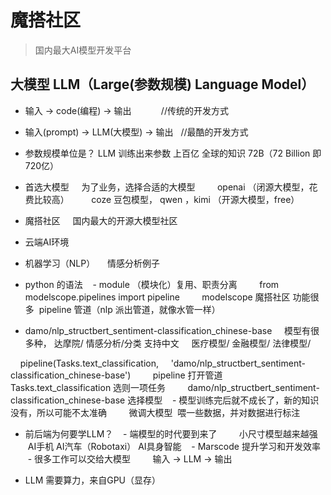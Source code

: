 # 魔搭社区
> 国内最大AI模型开发平台

## 大模型 LLM（Large(参数规模) Language Model）
- 输入 -> code(编程) -> 输出            //传统的开发方式
- 输入(prompt) -> LLM(大模型) -> 输出   //最酷的开发方式
- 参数规模单位是？ LLM 训练出来参数 上百亿 全球的知识 72B（72 Billion 即720亿） 

- 首选大模型
    为了业务，选择合适的大模型
        openai （闭源大模型，花费比较高）
        coze 豆包模型， qwen ，kimi （开源大模型，free）
- 魔搭社区
    国内最大的开源大模型社区

- 云端AI环境
- 机器学习（NLP）
    情感分析例子
- python 的语法
   - module （模块化）复用、职责分离
        from modelscope.pipelines import pipeline
        modelscope 魔搭社区 功能很多  pipeline 管道（nlp 派出管道，就像水管一样）

- damo/nlp_structbert_sentiment-classification_chinese-base
    模型有很多种， 达摩院/ 情感分析/分类 支持中文 
    医疗模型/ 金融模型/ 法律模型/

    pipeline(Tasks.text_classification, 
    'damo/nlp_structbert_sentiment-classification_chinese-base')
        pipeline 打开管道
        Tasks.text_classification 选则一项任务
        damo/nlp_structbert_sentiment-classification_chinese-base 选择模型
   - 模型训练完后就不成长了，新的知识没有，所以可能不太准确
        微调大模型  喂一些数据，并对数据进行标注

- 前后端为何要学LLM？
   - 端模型的时代要到来了
        小尺寸模型越来越强  AI手机 AI汽车（Robotaxi） AI具身智能
   - Marscode 提升学习和开发效率
   - 很多工作可以交给大模型
        输入 -> LLM -> 输出

- LLM 需要算力，来自GPU（显存）
